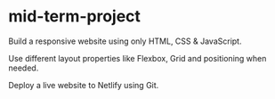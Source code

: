 # mid-term-project

Build a responsive website using only HTML, CSS & JavaScript.

Use different layout properties like Flexbox, Grid and positioning when needed.

Deploy a live website to Netlify using Git.
